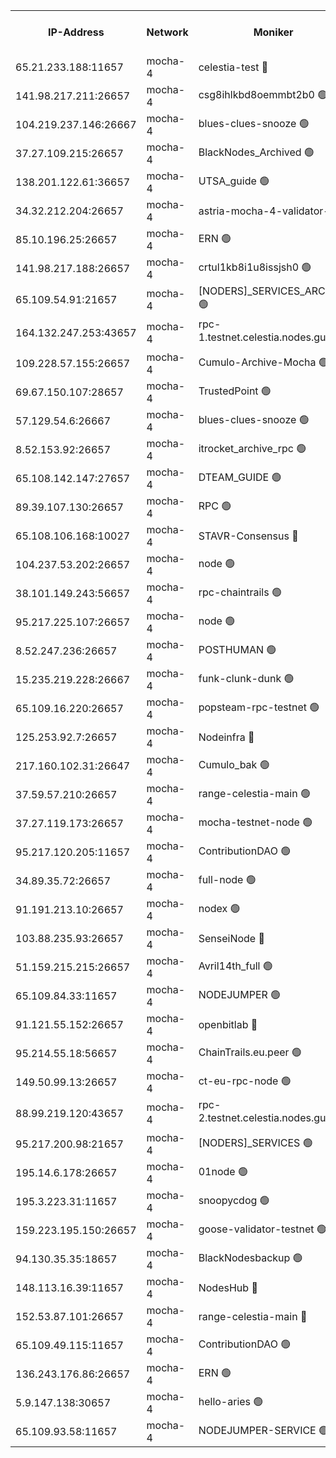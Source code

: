


<table><tr><th>IP-Address</th><th>Network</th><th>Moniker</th><th>Latest Block Height</th><th>Earliest Block Height</th><th>Catching Up</th><th>Tx Index</th><th>Voting Power</th><th>Version</th><th>Scan Time</th></tr><tr><td>65.21.233.188:11657</td><td>mocha-4</td><td>celestia-test 🔴</td><td>3979781</td><td>0</td><td>False</td><td>on</td><td>1000010</td><td>3.2.0-mocha</td><td>2025-01-03T11:05:03.129285674UTC</td></tr><tr><td>141.98.217.211:26657</td><td>mocha-4</td><td>csg8ihlkbd8oemmbt2b0 🟢</td><td>3979752</td><td>1</td><td>False</td><td>on</td><td>0</td><td>3.2.0</td><td>2025-01-03T11:02:32.964423139UTC</td></tr><tr><td>104.219.237.146:26667</td><td>mocha-4</td><td>blues-clues-snooze 🟢</td><td>3979752</td><td>1</td><td>False</td><td>off</td><td>0</td><td>3.2.0-mocha</td><td>2025-01-03T11:02:33.756132732UTC</td></tr><tr><td>37.27.109.215:26657</td><td>mocha-4</td><td>BlackNodes_Archived 🟢</td><td>3979754</td><td>1</td><td>False</td><td>off</td><td>0</td><td>3.2.0</td><td>2025-01-03T11:02:42.409974701UTC</td></tr><tr><td>138.201.122.61:36657</td><td>mocha-4</td><td>UTSA_guide 🟢</td><td>3979754</td><td>1</td><td>False</td><td>on</td><td>0</td><td>3.2.0</td><td>2025-01-03T11:02:44.837975447UTC</td></tr><tr><td>34.32.212.204:26657</td><td>mocha-4</td><td>astria-mocha-4-validator-1 🔴</td><td>3979754</td><td>1</td><td>False</td><td>on</td><td>10509044</td><td>3.1.1</td><td>2025-01-03T11:02:45.163594483UTC</td></tr><tr><td>85.10.196.25:26657</td><td>mocha-4</td><td>ERN 🟢</td><td>3979755</td><td>1</td><td>False</td><td>on</td><td>0</td><td>3.2.0-mocha</td><td>2025-01-03T11:02:52.071351858UTC</td></tr><tr><td>141.98.217.188:26657</td><td>mocha-4</td><td>crtul1kb8i1u8issjsh0 🟢</td><td>3979758</td><td>1</td><td>False</td><td>on</td><td>0</td><td>3.2.0</td><td>2025-01-03T11:03:05.028197416UTC</td></tr><tr><td>65.109.54.91:21657</td><td>mocha-4</td><td>[NODERS]_SERVICES_ARCHIVE 🟢</td><td>3979762</td><td>1</td><td>False</td><td>on</td><td>0</td><td>3.2.0-mocha</td><td>2025-01-03T11:03:27.362114679UTC</td></tr><tr><td>164.132.247.253:43657</td><td>mocha-4</td><td>rpc-1.testnet.celestia.nodes.guru 🟢</td><td>3979765</td><td>1</td><td>False</td><td>on</td><td>0</td><td>3.0.2</td><td>2025-01-03T11:03:40.195469111UTC</td></tr><tr><td>109.228.57.155:26657</td><td>mocha-4</td><td>Cumulo-Archive-Mocha 🟢</td><td>3979768</td><td>1</td><td>False</td><td>on</td><td>0</td><td>3.2.0-mocha</td><td>2025-01-03T11:03:53.744912286UTC</td></tr><tr><td>69.67.150.107:28657</td><td>mocha-4</td><td>TrustedPoint 🟢</td><td>3979768</td><td>1</td><td>False</td><td>on</td><td>0</td><td>3.2.0</td><td>2025-01-03T11:03:56.549694324UTC</td></tr><tr><td>57.129.54.6:26667</td><td>mocha-4</td><td>blues-clues-snooze 🟢</td><td>3979769</td><td>1</td><td>False</td><td>off</td><td>0</td><td>3.2.0-mocha</td><td>2025-01-03T11:04:01.378445550UTC</td></tr><tr><td>8.52.153.92:26657</td><td>mocha-4</td><td>itrocket_archive_rpc 🟢</td><td>3979774</td><td>1</td><td>False</td><td>on</td><td>0</td><td>3.2.0</td><td>2025-01-03T11:04:24.446847042UTC</td></tr><tr><td>65.108.142.147:27657</td><td>mocha-4</td><td>DTEAM_GUIDE 🟢</td><td>3979777</td><td>1</td><td>False</td><td>on</td><td>0</td><td>3.2.0</td><td>2025-01-03T11:04:39.942061077UTC</td></tr><tr><td>89.39.107.130:26657</td><td>mocha-4</td><td>RPC 🟢</td><td>3979777</td><td>1</td><td>False</td><td>on</td><td>0</td><td>3.2.0-mocha</td><td>2025-01-03T11:04:40.314047740UTC</td></tr><tr><td>65.108.106.168:10027</td><td>mocha-4</td><td>STAVR-Consensus 🔴</td><td>3979780</td><td>1</td><td>False</td><td>on</td><td>102504</td><td>3.2.0-mocha</td><td>2025-01-03T11:04:58.231879476UTC</td></tr><tr><td>104.237.53.202:26657</td><td>mocha-4</td><td>node 🟢</td><td>3979782</td><td>1</td><td>False</td><td>on</td><td>0</td><td>3.0.0-mocha</td><td>2025-01-03T11:05:07.267370619UTC</td></tr><tr><td>38.101.149.243:56657</td><td>mocha-4</td><td>rpc-chaintrails 🟢</td><td>3979783</td><td>1</td><td>False</td><td>on</td><td>0</td><td>3.2.0</td><td>2025-01-03T11:05:10.595061556UTC</td></tr><tr><td>95.217.225.107:26657</td><td>mocha-4</td><td>node 🟢</td><td>3979783</td><td>1</td><td>False</td><td>on</td><td>0</td><td>3.2.0-mocha</td><td>2025-01-03T11:05:11.429518999UTC</td></tr><tr><td>8.52.247.236:26657</td><td>mocha-4</td><td>POSTHUMAN 🟢</td><td>3979784</td><td>1</td><td>False</td><td>on</td><td>0</td><td>3.2.0</td><td>2025-01-03T11:05:18.718793741UTC</td></tr><tr><td>15.235.219.228:26667</td><td>mocha-4</td><td>funk-clunk-dunk 🟢</td><td>3979786</td><td>1</td><td>False</td><td>off</td><td>0</td><td>3.2.0-mocha</td><td>2025-01-03T11:05:28.743045664UTC</td></tr><tr><td>65.109.16.220:26657</td><td>mocha-4</td><td>popsteam-rpc-testnet 🟢</td><td>3979788</td><td>1</td><td>False</td><td>on</td><td>0</td><td>3.2.0-mocha</td><td>2025-01-03T11:05:35.835156557UTC</td></tr><tr><td>125.253.92.7:26657</td><td>mocha-4</td><td>Nodeinfra 🔴</td><td>3979759</td><td>2070001</td><td>False</td><td>on</td><td>500001</td><td>3.2.0</td><td>2025-01-03T11:03:10.503756309UTC</td></tr><tr><td>217.160.102.31:26647</td><td>mocha-4</td><td>Cumulo_bak 🟢</td><td>3979780</td><td>2300001</td><td>False</td><td>on</td><td>0</td><td>3.2.0-mocha</td><td>2025-01-03T11:04:55.353554799UTC</td></tr><tr><td>37.59.57.210:26657</td><td>mocha-4</td><td>range-celestia-main 🟢</td><td>3979792</td><td>2589477</td><td>False</td><td>off</td><td>0</td><td>3.0.0-mocha</td><td>2025-01-03T11:05:58.263935378UTC</td></tr><tr><td>37.27.119.173:26657</td><td>mocha-4</td><td>mocha-testnet-node 🟢</td><td>3979780</td><td>2631379</td><td>False</td><td>on</td><td>0</td><td>3.1.1-mocha</td><td>2025-01-03T11:04:57.806407567UTC</td></tr><tr><td>95.217.120.205:11657</td><td>mocha-4</td><td>ContributionDAO 🟢</td><td>3979783</td><td>2723055</td><td>False</td><td>on</td><td>0</td><td>3.1.1</td><td>2025-01-03T11:05:09.804372142UTC</td></tr><tr><td>34.89.35.72:26657</td><td>mocha-4</td><td>full-node 🟢</td><td>3140052</td><td>2766149</td><td>False</td><td>on</td><td>0</td><td>2.1.2</td><td>2025-01-03T11:05:23.543373351UTC</td></tr><tr><td>91.191.213.10:26657</td><td>mocha-4</td><td>nodex 🟢</td><td>3979765</td><td>2954501</td><td>False</td><td>off</td><td>0</td><td>3.2.0</td><td>2025-01-03T11:03:40.830015893UTC</td></tr><tr><td>103.88.235.93:26657</td><td>mocha-4</td><td>SenseiNode 🔴</td><td>3979769</td><td>2968001</td><td>False</td><td>off</td><td>100007</td><td>3.2.0-mocha</td><td>2025-01-03T11:04:02.538887915UTC</td></tr><tr><td>51.159.215.215:26657</td><td>mocha-4</td><td>Avril14th_full 🟢</td><td>3979775</td><td>3022001</td><td>False</td><td>on</td><td>0</td><td>3.2.0</td><td>2025-01-03T11:04:31.321331625UTC</td></tr><tr><td>65.109.84.33:11657</td><td>mocha-4</td><td>NODEJUMPER 🟢</td><td>3979783</td><td>3214501</td><td>False</td><td>off</td><td>0</td><td>3.0.0-mocha</td><td>2025-01-03T11:05:11.001291031UTC</td></tr><tr><td>91.121.55.152:26657</td><td>mocha-4</td><td>openbitlab 🔴</td><td>3979757</td><td>3219298</td><td>False</td><td>off</td><td>501058</td><td>3.1.1</td><td>2025-01-03T11:03:00.554099805UTC</td></tr><tr><td>95.214.55.18:56657</td><td>mocha-4</td><td>ChainTrails.eu.peer 🟢</td><td>3979755</td><td>3249501</td><td>False</td><td>on</td><td>0</td><td>3.2.0</td><td>2025-01-03T11:02:47.639532869UTC</td></tr><tr><td>149.50.99.13:26657</td><td>mocha-4</td><td>ct-eu-rpc-node 🟢</td><td>3670060</td><td>3249501</td><td>False</td><td>on</td><td>0</td><td>3.0.0-mocha</td><td>2025-01-03T11:05:19.129765736UTC</td></tr><tr><td>88.99.219.120:43657</td><td>mocha-4</td><td>rpc-2.testnet.celestia.nodes.guru 🟢</td><td>3979780</td><td>3385396</td><td>False</td><td>on</td><td>0</td><td>3.2.0-mocha</td><td>2025-01-03T11:04:54.912857809UTC</td></tr><tr><td>95.217.200.98:21657</td><td>mocha-4</td><td>[NODERS]_SERVICES 🟢</td><td>3979752</td><td>3453468</td><td>False</td><td>on</td><td>0</td><td>3.2.0-mocha</td><td>2025-01-03T11:02:32.473896619UTC</td></tr><tr><td>195.14.6.178:26657</td><td>mocha-4</td><td>01node 🟢</td><td>3979775</td><td>3487525</td><td>False</td><td>on</td><td>0</td><td>3.2.0</td><td>2025-01-03T11:04:28.933938376UTC</td></tr><tr><td>195.3.223.31:11657</td><td>mocha-4</td><td>snoopycdog 🟢</td><td>3979790</td><td>3521501</td><td>False</td><td>off</td><td>0</td><td>3.0.2</td><td>2025-01-03T11:05:47.709928157UTC</td></tr><tr><td>159.223.195.150:26657</td><td>mocha-4</td><td>goose-validator-testnet 🟢</td><td>3979788</td><td>3850501</td><td>False</td><td>on</td><td>0</td><td>3.2.0</td><td>2025-01-03T11:05:39.142074721UTC</td></tr><tr><td>94.130.35.35:18657</td><td>mocha-4</td><td>BlackNodesbackup 🟢</td><td>3979794</td><td>3858501</td><td>False</td><td>on</td><td>0</td><td>3.0.0-mocha</td><td>2025-01-03T11:06:07.408815686UTC</td></tr><tr><td>148.113.16.39:11657</td><td>mocha-4</td><td>NodesHub 🔴</td><td>3979770</td><td>3858836</td><td>False</td><td>on</td><td>107152</td><td>3.2.0</td><td>2025-01-03T11:04:05.400716911UTC</td></tr><tr><td>152.53.87.101:26657</td><td>mocha-4</td><td>range-celestia-main 🔴</td><td>3979783</td><td>3860851</td><td>False</td><td>off</td><td>100001</td><td>3.2.0</td><td>2025-01-03T11:05:11.712635496UTC</td></tr><tr><td>65.109.49.115:11657</td><td>mocha-4</td><td>ContributionDAO 🟢</td><td>3979768</td><td>3974760</td><td>False</td><td>off</td><td>0</td><td>3.1.1</td><td>2025-01-03T11:03:57.016556654UTC</td></tr><tr><td>136.243.176.86:26657</td><td>mocha-4</td><td>ERN 🟢</td><td>3979782</td><td>3976501</td><td>False</td><td>off</td><td>0</td><td>3.2.0-mocha</td><td>2025-01-03T11:05:06.293852920UTC</td></tr><tr><td>5.9.147.138:30657</td><td>mocha-4</td><td>hello-aries 🟢</td><td>3979767</td><td>3977501</td><td>False</td><td>off</td><td>0</td><td>3.2.0</td><td>2025-01-03T11:03:49.281830764UTC</td></tr><tr><td>65.109.93.58:11657</td><td>mocha-4</td><td>NODEJUMPER-SERVICE 🟢</td><td>3979794</td><td>3979400</td><td>False</td><td>off</td><td>0</td><td>3.0.0-mocha</td><td>2025-01-03T11:06:07.120260602UTC</td></tr></table>